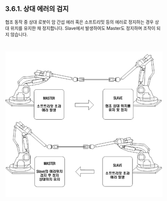﻿## 3.6.1. 상대 에러의 검지


협조 동작 중 상대 로봇이 암 간섭 에러 혹은 소프트리밋 등의 에러로 정지하는 경우 상대 위치를 유지한 채 정지합니다. Slave에서 발생하여도 Master도 정지하며 조작이 되지 않습니다. 

 

<br>
 
![[그림 3-11] 소프트리밋 에러 감지](../../_assets/3-11.png)
